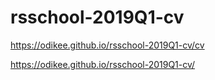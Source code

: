 # rsschool-2019Q1-cv

https://odikee.github.io/rsschool-2019Q1-cv/cv

https://odikee.github.io/rsschool-2019Q1-cv/
